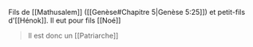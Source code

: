 Fils de [[Mathusalem]] ([[Genèse#Chapitre 5|Genèse 5:25]]) et petit-fils d'[[Hénok]].
Il eut pour fils [[Noé]]
>Il est donc un [[Patriarche]]